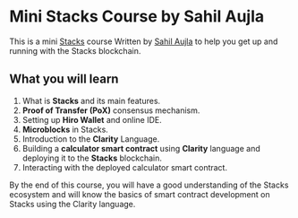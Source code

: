 # Mini Stacks Course by Sahil Aujla

This is a mini [Stacks](https://www.stacks.co/) course Written by [Sahil Aujla](https://twitter.com/SahilAujla15) to help you get up and running with the Stacks blockchain. 

## What you will learn

1. What is **Stacks** and its main features.
2. **Proof of Transfer (PoX)** consensus mechanism.
3. Setting up **Hiro Wallet** and online IDE.
4. **Microblocks** in Stacks.
5. Introduction to the **Clarity** Language.
6. Building a **calculator smart contract** using **Clarity** language and deploying it to the **Stacks** blockchain.
7. Interacting with the deployed calculator smart contract.

By the end of this course, you will have a good understanding of the Stacks ecosystem and will know the basics of smart contract development on Stacks using the Clarity language.
